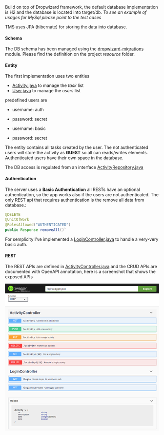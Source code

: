 Build on top of Dropwizard framework, the default database implementation is H2 and the database is located into target/db.
_To see an example of usages for MySql please point to the test cases_

TMS uses JPA (hibernate) for storing the data into database.

#### Schema

The DB schema has been managed using the [dropwizard-migrations](https://www.dropwizard.io/en/latest/manual/migrations.html) module.
Please find the definition on the project _resource_ folder.


#### Entity

The first implementation uses two entities 
- [Activity.java](https://github.com/marcosperanza/tms/blob/master/src/main/java/com/oracle/interview/db/entity/Activity.java) to manage the _task_ list
- [User.java](https://github.com/marcosperanza/tms/blob/master/src/main/java/com/oracle/interview/db/entity/User.java) to manage the _users_ list

predefined users are
- username: auth
- password: secret

- username: basic
- password: secret


The entity contains all tasks created by the user. The not authenticated users will store the activity as __GUEST__ so all can reads/writes elements. 
Authenticated users have their own space in the database.

The DB access is regulated from an interface [ActivityRepository.java](https://github.com/marcosperanza/tms/blob/master/src/main/java/com/oracle/interview/db/ActivityRepository.java)

#### Authentication

The server uses a **Basic Authentication** all RESTs have an optional authentication, so the app works also if the users are not authenticated.
The only REST api that requires authentication is the remove all data from database.:

```java 
@DELETE
@UnitOfWork
@RolesAllowed("AUTHENTICATED")
public Response removeAll()`
```

For semplicity I've implemented a [LoginController.java](https://github.com/marcosperanza/tms/blob/master/src/main/java/com/oracle/interview/resources/LoginController.java) to handle a very-very basic auth. 


#### REST

The REST APIs are defined in [ActivityController.java](https://github.com/marcosperanza/tms/blob/master/src/main/java/com/oracle/interview/resources/ActivityController.java)
and the CRUD APIs are documented with OpenAPI annotation, here is a screenshot that shows the exposed APIs

![swagger.png](swagger.png)


